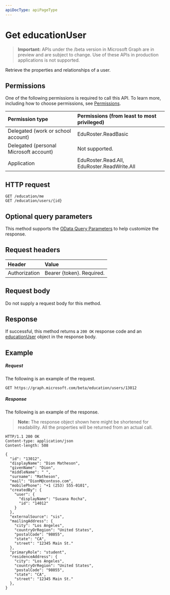 ```yaml
---
apiDocType: apiPageType
---
```

# Get educationUser

> **Important:** APIs under the /beta version in Microsoft Graph are in preview and are subject to change. Use of these APIs in production applications is not supported.

Retrieve the properties and relationships of a user.

## Permissions
One of the following permissions is required to call this API. To learn more, including how to choose permissions, see [Permissions](../../../concepts/permissions_reference.md).

|Permission type      | Permissions (from least to most privileged)              |
|:--------------------|:---------------------------------------------------------|
|Delegated (work or school account) |  EduRoster.ReadBasic  |
|Delegated (personal Microsoft account) |  Not supported.  |
|Application | EduRoster.Read.All, EduRoster.ReadWrite.All | 
## HTTP request
<!-- { "blockType": "ignored" } -->
```http
GET /education/me
GET /education/users/{id}
```
## Optional query parameters
This method supports the [OData Query Parameters](https://developer.microsoft.com/graph/docs/concepts/query_parameters) to help customize the response.

## Request headers
| Header       | Value |
|:---------------|:--------|
| Authorization  | Bearer {token}. Required.  |

## Request body
Do not supply a request body for this method.
## Response
If successful, this method returns a `200 OK` response code and an [educationUser](../resources/educationuser.md) object in the response body.
## Example
##### Request
The following is an example of the request.
<!-- {
  "blockType": "request",
  "name": "get_educationuser"
}-->
```http
GET https://graph.microsoft.com/beta/education/users/13012
```
##### Response
The following is an example of the response. 

>**Note:** The response object shown here might be shortened for readability. All the properties will be returned from an actual call.

<!-- {
  "blockType": "response",
  "truncated": true,
  "@odata.type": "microsoft.graph.educationUser"
} -->
```http
HTTP/1.1 200 OK
Content-type: application/json
Content-length: 508

{
  "id": "13012",
  "displayName": "Dion Matheson",
  "givenName": "Dion",
  "middleName": " ",
  "surname": "Matheson",
  "mail": "DionM@contoso.com",
  "mobilePhone": "+1 (253) 555-0101",
  "createdBy": {
    "user": {
      "displayName": "Susana Rocha",
      "id": "14012"
    }
  },
  "externalSource": "sis",
  "mailingAddress": {
    "city": "Los Angeles",
    "countryOrRegion": "United States",
    "postalCode": "98055",
    "state": "CA",
    "street": "12345 Main St."
  },
  "primaryRole": "student",
  "residenceAddress": {
    "city": "Los Angeles",
    "countryOrRegion": "United States",
    "postalCode": "98055",
    "state": "CA",
    "street": "12345 Main St."
  },
}
```

<!-- uuid: 8fcb5dbc-d5aa-4681-8e31-b001d5168d79
2015-10-25 14:57:30 UTC -->
<!-- {
  "type": "#page.annotation",
  "description": "Get educationUser",
  "keywords": "",
  "section": "documentation",
  "tocPath": ""
}-->